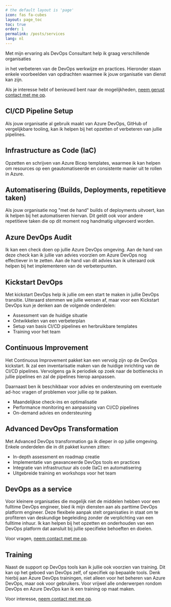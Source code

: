 ```yaml
---
# the default layout is 'page'
icon: fas fa-cubes
layout: page_toc
toc: true
order: 1
permalink: /posts/services
lang: nl
---
```


<!-- markdownlint-disable MD041 -->
Met mijn ervaring als DevOps Consultant help ik graag verschillende organisaties
<!-- markdownlint-enable MD041 -->
in het verbeteren van de DevOps werkwijze en practices. Hieronder staan enkele
voorbeelden van opdrachten waarmee ik jouw organisatie van dienst kan zijn.

Als je interesse hebt of benieuwd bent naar de mogelijkheden,
[neem gerust contact met me op](mailto:info@mikebeemsterboer.nl).

## CI/CD Pipeline Setup

Als jouw organisatie al gebruik maakt van Azure DevOps, GitHub of vergelijkbare
tooling, kan ik helpen bij het opzetten of verbeteren van jullie pipelines.

## Infrastructure as Code (IaC)

Opzetten en schrijven van Azure Bicep templates, waarmee ik kan helpen om
resources op een geautomatiseerde en consistente manier uit te rollen in Azure.

## Automatisering (Builds, Deployments, repetitieve taken)

Als jouw organisatie nog "met de hand" builds of deployments uitvoert, kan ik
helpen bij het automatiseren hiervan. Dit geldt ook voor andere repetitieve taken
die op dit moment nog handmatig uitgevoerd worden.

## Azure DevOps Audit

Ik kan een check doen op jullie Azure DevOps omgeving. Aan de hand van deze check
kan ik jullie van advies voorzien om Azure DevOps nog effectiever in te zetten.
Aan de hand van dit advies kan ik uiteraard ook helpen bij het implementeren van
de verbeterpunten.

## Kickstart DevOps

Met kickstart DevOps help ik jullie om een start te maken in jullie DevOps transitie.
Uiteraard stemmen we jullie wensen af, maar voor een Kickstart DevOps kun je
denken aan de volgende onderdelen:

- Assessment van de huidige situatie
- Ontwikkelen van een verbeterplan
- Setup van basis CI/CD pipelines en herbruikbare templates
- Training voor het team

## Continuous Improvement

Het Continuous Improvement pakket kan een vervolg zijn op de DevOps kickstart.
Ik zal een inventarisatie maken van de huidige inrichting van de CI/CD pipelines.
Vervolgens ga ik periodiek op zoek naar de bottlenecks in jullie pipelines en zal
de pipelines hierop aanpassen.

Daarnaast ben ik beschikbaar voor advies en ondersteuning om eventuele ad-hoc
vragen of problemen voor jullie op te pakken.

- Maandelijkse check-ins en optimalisatie
- Performance monitoring en aanpassing van CI/CD pipelines
- On-demand advies en ondersteuning

## Advanced DevOps Transformation

Met Advanced DevOps transformation ga ik dieper in op jullie omgeving.
Enkele onderdelen die in dit pakket kunnen zitten:

- In-depth assessment en roadmap creatie
- Implementatie van geavanceerde DevOps tools en practices
- Integratie van infrastructuur als code (IaC) en automatisering
- Uitgebreide training en workshops voor het team

## DevOps as a service

Voor kleinere organisaties die mogelijk niet de middelen hebben voor een
fulltime DevOps engineer, bied ik mijn diensten aan als parttime DevOps platform
engineer. Deze flexibele aanpak stelt organisaties in staat om te profiteren van
deskundige begeleiding zonder de verplichting van een fulltime inhuur. Ik kan
helpen bij het opzetten en onderhouden van een DevOps platform dat aansluit
bij jullie specifieke behoeften en doelen.

Voor vragen, [neem contact met me op](mailto:info@mikebeemsterboer.nl).

## Training

Naast de support op DevOps tools kan ik jullie ook voorzien van training. Dit
kan op het geboed van DevOps zelf, of specifiek op bepaalde tools. Denk hierbij
aan Azure DevOps trainingen, niet alleen voor het beheren van Azure DevOps, maar
ook voor gebruikers. Voor vrijwel alle onderwerpen rondom DevOps en Azure DevOps
kan ik een training op maat maken.

Voor interesse, [neem contact met me op](mailto:info@mikebeemsterboer.nl).
